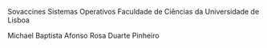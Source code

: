 Sovaccines
Sistemas Operativos
Faculdade de Ciências da Universidade de Lisboa

Michael Baptista
Afonso Rosa
Duarte Pinheiro
    
